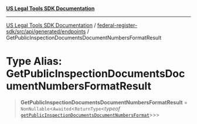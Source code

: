 [**US Legal Tools SDK Documentation**](../../../../../../README.md)

***

[US Legal Tools SDK Documentation](../../../../../../README.md) / [federal-register-sdk/src/api/generated/endpoints](../README.md) / GetPublicInspectionDocumentsDocumentNumbersFormatResult

# Type Alias: GetPublicInspectionDocumentsDocumentNumbersFormatResult

> **GetPublicInspectionDocumentsDocumentNumbersFormatResult** = `NonNullable`\<`Awaited`\<`ReturnType`\<*typeof* [`getPublicInspectionDocumentsDocumentNumbersFormat`](../functions/getPublicInspectionDocumentsDocumentNumbersFormat.md)\>\>\>
